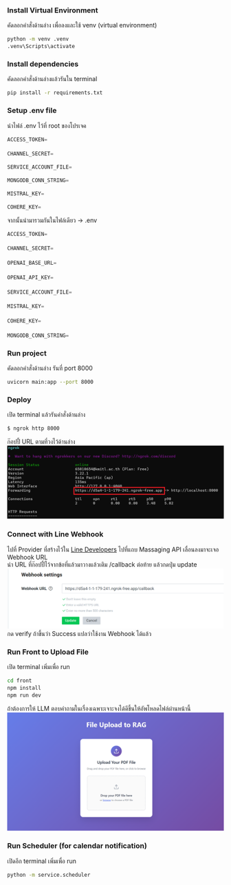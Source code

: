 ### Install Virtual Environment

คัดลอกคำสั่งด้านล่าง เพื่อลงและใช้ venv (virtual environment)
```bash
python -m venv .venv
.venv\Scripts\activate
```

### Install dependencies

คัดลอกคำสั่งด้านล่างแล้วรันใน terminal
```bash
pip install -r requirements.txt
```

### Setup .env file

นำไฟล์ .env ไว้ที่ root ของโปรเจค

```jsx title="Credentials จากไลน์"
ACCESS_TOKEN=

CHANNEL_SECRET=
```

```jsx title="Path of google credential json file"
SERVICE_ACCOUNT_FILE=
```

```jsx title="Connection string of MongoDB"
MONGODB_CONN_STRING=
```

```jsx title="API key จาก Mistral"
MISTRAL_KEY=
```

```jsx title="API key จาก Cohere"
COHERE_KEY=
```

จากนั้นนำมารวมกันในไฟล์เดียว -> .env
```jsx title=".env"
ACCESS_TOKEN=

CHANNEL_SECRET=

OPENAI_BASE_URL=

OPENAI_API_KEY=

SERVICE_ACCOUNT_FILE=

MISTRAL_KEY=

COHERE_KEY=

MONGODB_CONN_STRING=
```

### Run project
คัดลอกคำสั่งด้านล่าง รันที่ port 8000

```bash
uvicorn main:app --port 8000
```

### Deploy

เปิด terminal แล้วรันคำสั่งด้านล่าง

```bash
$ ngrok http 8000
```

ก๊อปปี้ URL ตามที่วงไว้ด้านล่าง
![ngrok](img/Screenshot%202025-05-29%20163103.png)

### Connect with Line Webhook

ไปที่ Provider ที่สร้างไว้ใน [Line Developers](https://developers.line.biz/console/)
ไปที่แถบ Massaging API เลื่อนลงมาจะเจอ Webhook URL  
นำ URL ที่ก๊อปปี้ไว้จากข้อที่แล้วมาวางแล้วเติม /callback ต่อท้าย แล้วกดปุ่ม update 
![webhook](img/line_webhook.png)
กด verify ถ้าขึ้นว่า Success แปลว่าใช้งาน Webhook ได้แล้ว

### Run Front to Upload File

เปิด terminal เพิ่มเพื่อ run
```bash
cd front
npm install
npm run dev
```

ถ้าต้องการให้ LLM ตอบคำถามในเรื่องเฉพาะเจาะจงได้ดีขึ้นให้อัพโหลดไฟล์ผ่านหน้านี้
![front](img/image.png)

### Run Scheduler (for calendar notification)

เปิดอีก terminal เพิ่มเพื่อ run
```bash
python -m service.scheduler
```